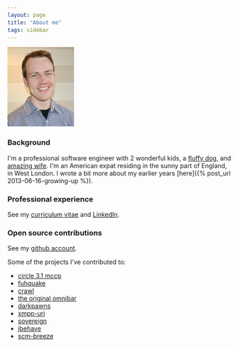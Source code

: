 ```yaml
---
layout: page
title: "About me"
tags: sidebar
---
```


![Picture of myself](/images/james2013.jpg)

### Background
I'm a professional software engineer with 2 wonderful kids, a
[fluffy dog](http://en.wikipedia.org/wiki/Pembroke_Welsh_Corgi), and
[amazing wife](http://www.livingprettyblog.com). I'm an American expat
residing in the sunny part of England, in West London. I wrote a bit
more about my earlier years [here]({% post_url 2013-06-16-growing-up %}).

### Professional experience

See my [curriculum vitae](/james-ravn.pdf) and
[LinkedIn](http://linkedin.com/in/jsravn).

### Open source contributions

See my [github account](https://github.com/jsravn).

Some of the projects I've contributed to:

- [circle 3.1 mccp](/random/mccp/)
- [fuhquake](http://ezquake.sourceforge.net/docs/?rtc)
- [crawl](https://gitorious.org/crawl/crawl/commits)
- [the original omnibar](https://addons.mozilla.org/en-US/firefox/addon/autocomplete-manager/)
- [darkpawns](https://github.com/rparet/darkpawns)
- [xmpp-uri](https://github.com/jsravn/xmpp-uri)
- [sovereign](https://github.com/al3x/sovereign)
- [jbehave](http://jbehave.org/)
- [scm-breeze](https://github.com/ndbroadbent/scm_breeze)
